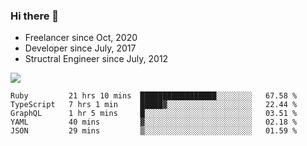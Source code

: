 ### Hi there 👋

- Freelancer since Oct, 2020
- Developer since July, 2017
- Structral Engineer since July, 2012

<img src="https://github-readme-stats.vercel.app/api?username=an-lee&show_icons=true&icon_color=0366d6&text_color=24292e&bg_color=ffffff&hide_title=true" />

<!--START_SECTION:waka-->
```text
Ruby         21 hrs 10 mins  █████████████████░░░░░░░░   67.58 % 
TypeScript   7 hrs 1 min     █████▓░░░░░░░░░░░░░░░░░░░   22.44 % 
GraphQL      1 hr 5 mins     █░░░░░░░░░░░░░░░░░░░░░░░░   03.51 % 
YAML         40 mins         ▓░░░░░░░░░░░░░░░░░░░░░░░░   02.18 % 
JSON         29 mins         ▒░░░░░░░░░░░░░░░░░░░░░░░░   01.59 % 
```
<!--END_SECTION:waka-->
